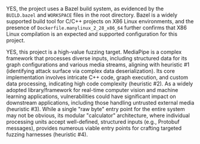YES, the project uses a Bazel build system, as evidenced by the `BUILD.bazel` and `WORKSPACE` files in the root directory. Bazel is a widely supported build tool for C/C++ projects on X86 Linux environments, and the presence of `Dockerfile.manylinux_2_28_x86_64` further confirms that X86 Linux compilation is an expected and supported configuration for this project.

YES, this project is a high-value fuzzing target. MediaPipe is a complex framework that processes diverse inputs, including structured data for its graph configurations and various media streams, aligning with heuristic #1 (identifying attack surface via complex data deserialization). Its core implementation involves intricate C++ code, graph execution, and custom data processing, indicating high code complexity (heuristic #2). As a widely adopted library/framework for real-time computer vision and machine learning applications, vulnerabilities could have significant impact on downstream applications, including those handling untrusted external media (heuristic #3). While a single "raw byte" entry point for the entire system may not be obvious, its modular "calculator" architecture, where individual processing units accept well-defined, structured inputs (e.g., Protobuf messages), provides numerous viable entry points for crafting targeted fuzzing harnesses (heuristic #4).
